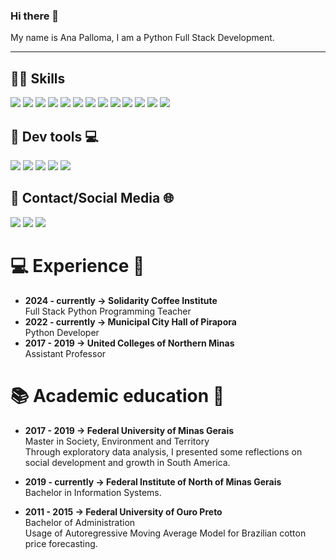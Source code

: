 ### Hi there 👋

My name is Ana Palloma, I am a Python Full Stack Development.

---

## 👩‍💻 Skills

<div>
  <img src="https://img.shields.io/badge/Python-3776AB?style=for-the-badge&logo=python&logoColor=white" target="_blank">
  <img src="https://img.shields.io/badge/Numpy-777BB4?style=for-the-badge&logo=numpy&logoColor=white" target="_blank">
  <img src="https://img.shields.io/badge/Pandas-2C2D72?style=for-the-badge&logo=pandas&logoColor=white" target="_blank">
  <img src="https://img.shields.io/badge/Streamlit-FF4B4B?style=for-the-badge&logo=Streamlit&logoColor=white" target="_blank">
  <img src="https://img.shields.io/badge/MySQL-00000F?style=for-the-badge&logo=mysql&logoColor=white" target="_blank">
  <img src="https://img.shields.io/badge/MariaDB-01529E?style=for-the-badge&logo=mariadb&logoColor=white" target="_blank">
  <img src="https://img.shields.io/badge/MongoDB-4EA94B?style=for-the-badge&logo=mongodb&logoColor=white"  target="_blank">
  <img src="https://img.shields.io/badge/HTML5-E34F26?style=for-the-badge&logo=html5&logoColor=white" target="_blank">
  <img src="https://img.shields.io/badge/CSS3-1572B6?style=for-the-badge&logo=css3&logoColor=white" target="_blank">
  <img src="https://img.shields.io/badge/JavaScript-F7DF1E?style=for-the-badge&logo=javascript&logoColor=black" target="_blank">
  <img src="https://img.shields.io/badge/React_Native-20232A?style=for-the-badge&logo=react&logoColor=61DAFB" target="_blank">
  <img src="https://img.shields.io/badge/C%23-239120?style=for-the-badge&logo=c-sharp&logoColor=white" target="_blank">
  <img src="https://img.shields.io/badge/PHP-777BB4?style=for-the-badge&logo=php&logoColor=white" target="_blank">
</div>

## 🚀 Dev tools 💻
<div>
  <img src="https://img.shields.io/badge/Jupyter-F37626.svg?&style=for-the-badge&logo=Jupyter&logoColor=white" target="_blank">
  <img src="https://img.shields.io/badge/conda-342B029.svg?&style=for-the-badge&logo=anaconda&logoColor=white" target="_blank">
  <img src="https://img.shields.io/badge/Visual_Studio_Code-0078D4?style=for-the-badge&logo=visual%20studio%20code&logoColor=white" target="_blank">
  <img src="https://img.shields.io/badge/Colab-F9AB00?style=for-the-badge&logo=googlecolab&color=525252" target="_blank">
  <img src="https://img.shields.io/badge/Notepad++-90E59A.svg?style=for-the-badge&logo=notepad%2B%2B&logoColor=black" target="_blank">
</div>

## 📱 Contact/Social Media 🌐

<div> 
  <a href="https://instagram.com/ana_palloma" target="_blank"><img src="https://img.shields.io/badge/-Instagram-%23E4405F?style=for-the-badge&logo=instagram&logoColor=white" target="_blank"></a>
  <a href = "mailto:ana.fernades@ifnmg.edu.br"><img src="https://img.shields.io/badge/Gmail-D14836?style=for-the-badge&logo=gmail&logoColor=white" target="_blank"></a>
  <a href="https://www.linkedin.com/in/anapalloma/" target="_blank"><img src="https://img.shields.io/badge/-LinkedIn-%230077B5?style=for-the-badge&logo=linkedin&logoColor=white" target="_blank"></a>
</div>

# 💻 Experience 👔
- **2024 - currently -> Solidarity Coffee Institute** <br> Full Stack Python Programming Teacher <br>
- **2022 - currently -> Municipal City Hall of Pirapora** <br> Python Developer <br>
- **2017 - 2019 -> United Colleges of Northern Minas** <br> Assistant Professor <br> 

# 📚 Academic education 📖
- **2017 - 2019 -> Federal University of Minas Gerais** <br> Master  in Society, Environment and Territory <br> Through exploratory data analysis, I presented some reflections on social development and growth in South America.

- **2019 - currently -> Federal Institute of North of Minas Gerais** <br> Bachelor in Information Systems.

- **2011 - 2015 -> Federal University of Ouro Preto** <br> Bachelor of Administration <br> Usage of Autoregressive Moving Average Model for Brazilian cotton price forecasting.
